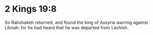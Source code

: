 # 2 Kings 19:8

So Rabshakeh returned, and found the king of Assyria warring against Libnah: for he had heard that he was departed from Lachish.